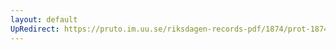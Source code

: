 ```yaml
---
layout: default
UpRedirect: https://pruto.im.uu.se/riksdagen-records-pdf/1874/prot-1874--ak--119.pdf
---
```

